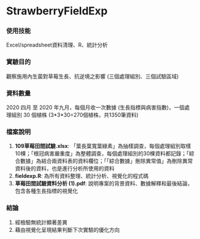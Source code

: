 # StrawberryFieldExp
### 使用技能
Excel/spreadsheet資料清理、R、統計分析
### 實驗目的
觀察施用內生菌對草莓生長、抗逆境之影響 (三個處理組別、三個試驗區域)
### 資料數量
2020 四月 至 2020 年九月，每個月收一次數據 (生長指標與病害指數)，一個處理組別 30 個植株 (3\*3\*30=270個植株，共1350筆資料)
### 檔案說明
1. **109草莓田間試驗.xlsx**: 「葉長葉寬葉綠素」為抽樣調查，每個處理組別取樣10棵；「根冠病害嚴重度」為整體調查，每個處理組別的30棵資料都記錄；「綜合數據」為結合兩資料表的資料欄位；「「綜合數據」刪除異常值」為刪除異常資料後的資料，也是進行分析所使用的資料
2. **fieldexp.R**: 為所有資料整理、統計分析、視覺化的程式碼
3. **草莓田間試驗資料分析 (1).pdf**: 說明專案的背景資料、數據解釋和最後結論，包含各種生長指標的視覺化

### 結論
1. 經檢驗無統計顯著差異
2. 藉由視覺化呈現結果判斷下次實驗的優化方向



